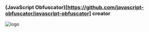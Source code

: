 ### (JavaScript Obfuscator)[https://github.com/javascript-obfuscator/javascript-obfuscator] creator

![logo](https://raw.githubusercontent.com/javascript-obfuscator/javascript-obfuscator/master/images/logo.png)

